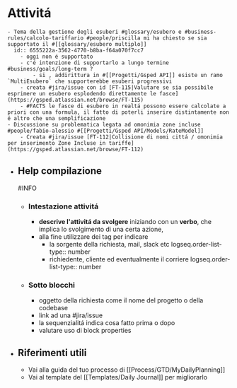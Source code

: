 # Attivitá
	- Tema della gestione degli esuberi #glossary/esubero e #business-rules/calcolo-tariffario #people/priscilla mi ha chiesto se sia supportato il #[[glossary/esubero multiplo]]
	  id:: 6555222a-3562-4770-b8ba-f64a070f7cc7
		- oggi non é supportato
		- c'é intenzione di supportarlo a lungo termine #business/goals/long-term ?
			- si , addirittura in #[[Progetti/Gsped API]] esiste un ramo `MultiEsubero` che supporterebbe esuberi progressivi
		- creata #jira/issue con id [FT-115|Valutare se sia possibile esprimere un esubero esplodendo direttamente le fasce](https://gsped.atlassian.net/browse/FT-115)
		- #FACTS le fasce di esubero in realtá possono essere calcolate a priori con una formula, il fatto di poterli inserire distintamente non é altro che una semplificazione
	- Discussione su problematica legata ad omonimia zone incluse #people/fabio-alessio #[[Progetti/Gsped API/Models/RateModel]]
		- Creata #jira/issue [FT-112|Collisione di nomi cittá / omonimia per inserimento Zone Incluse in tariffe](https://gsped.atlassian.net/browse/FT-112)
- ## Help compilazione 
  #INFO
	- ### Intestazione attivitá
		- **descrive l'attivitá da svolgere** iniziando con un **verbo**, che implica lo svolgimento di una certa azione,
		- alla fine utilizzare dei tag per indicare
			- la sorgente della richiesta, mail, slack etc
			  logseq.order-list-type:: number
			- richiedente, cliente ed eventualmente il corriere
			  logseq.order-list-type:: number
	- ### Sotto blocchi
		- oggetto della richiesta come il nome del progetto o della codebase
		- link ad una #jira/issue
		- la sequenzialitá indica cosa fatto prima o dopo
		- valutare uso di block properties
- ## Riferimenti utili
	- Vai alla guida del tuo processo di [[Process/GTD/MyDailyPlanning]]
	- Vai al template del [[Templates/Daily Journal]] per migliorarlo